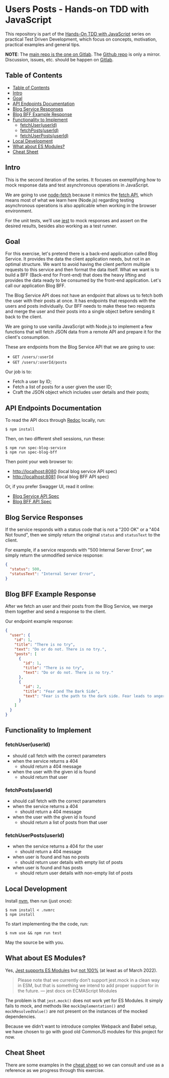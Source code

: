 # Users Posts - Hands-on TDD with JavaScript

This repository is part of the [Hands-On TDD with JavaScript](https://gitlab.com/hands-on-tdd-with-javascript) series on practical Test Driven Development, which focus on concepts, motivation, practical examples and general tips.

**NOTE**: The [main repo is the one on Gitlab](https://gitlab.com/hands-on-tdd-with-javascript/users-posts). The [Github repo](https://github.com/Hands-On-TDD-With-JavaScript/users-posts) is only a mirror. Discussion, issues, etc. should be happen on [Gitlab](https://gitlab.com/hands-on-tdd-with-javascript/users-posts).

## Table of Contents

* [Table of Contents](#table-of-contents)
* [Intro](#intro)
* [Goal](#goal)
* [API Endpoints Documentation](#api-endpoints-documentation)
* [Blog Service Responses](#blog-service-responses)
* [Blog BFF Example Response](#blog-bff-example-response)
* [Functionality to Implement](#functionality-to-implement)
  * [fetchUser(userId)](#fetchuser(userid))
  * [fetchPosts(userId)](#fetchposts(userid))
  * [fetchUserPosts(userId)](#fetchuserposts(userid))
* [Local Development](#local-development)
* [What about ES Modules‽](#what-about-es-modules‽)
* [Cheat Sheet](#cheat-sheet)

## Intro

This is the second iteration of the series. It focuses on exemplifying how to mock response data and test asynchronous operations in JavaScript.

We are going to use [node-fetch](https://github.com/node-fetch/node-fetch) because it mimics the [fetch API](https://developer.mozilla.org/en-US/docs/Web/API/Fetch_API), which means most of what we learn here (Node.js) regarding testing asynchronous operations is also applicable when working in the browser environment.

For the unit tests, we’ll use [jest](https://jestjs.io/) to mock responses and assert on the desired results, besides also working as a test runner.


## Goal

For this exercise, let's pretend there is a back-end application called Blog Service. It provides the data the client application needs, but not in an optimal structure. We want to avoid having the client perform multiple requests to this service and then format the data itself. What we want is to build a BFF (Back-end for Front-end) that does the heavy lifting and provides the data ready to be consumed by the front-end application. Let's call our application Blog BFF.

The Blog Service API does not have an endpoint that allows us to fetch both the user with their posts at once. It has endpoints that responds with the users and posts individually. Our BFF needs to make these two requests and merge the user and their posts into a single object before sending it back to the client.

We are going to use vanilla JavaScript with Node.js to implement a few functions that will fetch JSON data from a remote API and prepare it for the client's consumption.

These are endpoints from the Blog Service API that we are going to use:

- `GET /users/:userId`
- `GET /users/:userId/posts`

Our job is to:

- Fetch a user by ID;
- Fetch a list of posts for a user given the user ID;
- Craft the JSON object which includes user details and their posts;

## API Endpoints Documentation

To read the API docs through [Redoc](https://github.com/Redocly/redoc) locally, run:

```shell-session
$ npm install
```

Then, on two different shell sessions, run these:

```shell-session
$ npm run spec-blog-service
$ npm run spec-blog-bff
```

Then point your web browser to:

- [http://localhost:8080](http://localhost:8080) (local blog service API spec)
- [http://localhost:8081](http://localhost:8081) (local blog BFF API spec)

Or, if you prefer Swagger UI, read it online:

- [Blog Service API Spec](https://app.swaggerhub.com/apis-docs/hands-on-tdd-js/blog-service-api)
- [Blog BFF API Spec](https://app.swaggerhub.com/apis-docs/hands-on-tdd-js/blog-bff-api)

## Blog Service Responses

If the service responds with a status code that is not a "200 OK" or a "404 Not found", then we simply return the original `status` and `statusText` to the client.

For example, if a service responds with "500 Internal Server Error", we simply return the unmodified service response:

```json
{
  "status": 500,
  "statusText": "Internal Server Error",
}
```

## Blog BFF Example Response

After we fetch an user and their posts from the Blog Service, we merge them together and send a response to the client.

Our endpoint example response:

```json
{
  "user": {
    "id": 1,
    "title": "There is no try",
    "text": "Do or do not. There is no try.",
    "posts": [
      {
        "id": 1,
        "title": "There is no try",
        "text": "Do or do not. There is no try."
      },
      {
        "id": 2,
        "title": "Fear and The Dark Side",
        "text": "Fear is the path to the dark side. Fear leads to anger. Anger leads to hate. Hate leads to suffering."
      }
    ]
  }
}
```



## Functionality to Implement

### fetchUser(userId)

- should call fetch with the correct parameters
- when the service returns a 404
  - should return a 404 message
- when the user with the given id is found
  - should return that user

### fetchPosts(userId)

- should call fetch with the correct parameters
- when the service returns a 404
  - should return a 404 message
- when the user with the given id is found
  - should return a list of posts from that user

### fetchUserPosts(userId)

- when the service returns a 404 for the user
  - should return a 404 message
- when user is found and has no posts
  - should return user details with empty list of posts
- when user is found and has posts
  - should return user details with non-empty list of posts

## Local Development

Install [nvm](https://github.com/nvm-sh/nvm), then run (just once):

```shell-session
$ nvm install < .nvmrc
$ npm install
```

To start implementing the the code, run:

```shell-session
$ nvm use && npm run test
```

May the source be with you.

## What about ES Modules‽

Yes, [Jest supports ES Modules](https://jestjs.io/docs/ecmascript-modules) but [not 100%](https://github.com/facebook/jest/issues/10025) (at least as of March 2022).

> Please note that we currently don’t support jest.mock in a clean way in ESM, but that is something we intend to add proper support for in the future.
> — jest docs on ECMAScript Modules

The problem is that `jest.mock()` does not work yet for ES Modules. It simply fails to mock, and methods like `mockImplementation()` and `mockResolvedValue()` are not present on the instances of the mocked dependencies.

Because we didn’t want to introduce complex Webpack and Babel setup, we have chosen to go with good old CommonJS modules for this project for now.


## Cheat Sheet

There are some examples in the [cheat sheet](./CHEATSHEET.md) so we can consult and use as a reference as we progress through this exercise.
